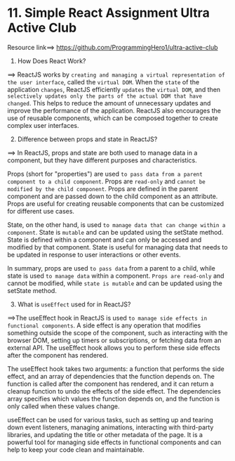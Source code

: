 # 11. Simple React Assignment Ultra Active Club

Resource link==> https://github.com/ProgrammingHero1/ultra-active-club

1. How Does React Work?

==> ReactJS works by `creating and managing a virtual representation of the user interface`, called the `virtual DOM`. When the `state` of the application `changes`, ReactJS efficiently `updates` the `virtual DOM`, and then `selectively updates only the parts of the actual DOM that have changed`. This helps to reduce the amount of unnecessary updates and improve the performance of the application. ReactJS also encourages the use of reusable components, which can be composed together to create complex user interfaces.

2. Difference between props and state in ReactJS?

==> In ReactJS, props and state are both used to manage data in a component, but they have different purposes and characteristics.

Props (short for "properties") are used `to pass data from a parent component to a child component`. Props are `read-only` and `cannot be modified by the child component`. Props are defined in the parent component and are passed down to the child component as an attribute. Props are useful for creating reusable components that can be customized for different use cases.

State, on the other hand, is used `to manage data that can change within a component`. State is `mutable` and can be updated using the setState method. State is defined within a component and can only be accessed and modified by that component. State is useful for managing data that needs to be updated in response to user interactions or other events.

In summary, props are used `to pass data` from a parent to a child, while state is used `to manage data` within a component. `Props are read-only` and cannot be modified, while `state is mutable` and can be updated using the setState method.

3. What is `useEffect` used for in ReactJS?

==>The useEffect hook in ReactJS is used `to manage side effects in functional components`. A side effect is any operation that modifies something outside the scope of the component, such as interacting with the browser DOM, setting up timers or subscriptions, or fetching data from an external API. The useEffect hook allows you to perform these side effects after the component has rendered.

The useEffect hook takes two arguments: a function that performs the side effect, and an array of dependencies that the function depends on. The function is called after the component has rendered, and it can return a cleanup function to undo the effects of the side effect. The dependencies array specifies which values the function depends on, and the function is only called when these values change.

useEffect can be used for various tasks, such as setting up and tearing down event listeners, managing animations, interacting with third-party libraries, and updating the title or other metadata of the page. It is a powerful tool for managing side effects in functional components and can help to keep your code clean and maintainable.
